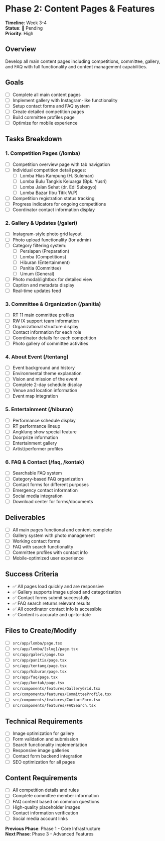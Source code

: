 # Phase 2: Content Pages & Features
**Timeline**: Week 3-4  
**Status**: 🔴 Pending  
**Priority**: High

## Overview
Develop all main content pages including competitions, committee, gallery, and FAQ with full functionality and content management capabilities.

## Goals
- [ ] Complete all main content pages
- [ ] Implement gallery with Instagram-like functionality
- [ ] Setup contact forms and FAQ system
- [ ] Create detailed competition pages
- [ ] Build committee profiles page
- [ ] Optimize for mobile experience

## Tasks Breakdown

### 1. Competition Pages (/lomba)
- [ ] Competition overview page with tab navigation
- [ ] Individual competition detail pages:
  - [ ] Lomba Hias Kampung (H. Suleman)
  - [ ] Lomba Bulu Tangkis Keluarga (Bpk. Yusri)
  - [ ] Lomba Jalan Sehat (dr. Edi Subagyo)
  - [ ] Lomba Bazar (Ibu Titik W.P)
- [ ] Competition registration status tracking
- [ ] Progress indicators for ongoing competitions
- [ ] Coordinator contact information display

### 2. Gallery & Updates (/galeri)
- [ ] Instagram-style photo grid layout
- [ ] Photo upload functionality (for admin)
- [ ] Category filtering system:
  - [ ] Persiapan (Preparation)
  - [ ] Lomba (Competitions)
  - [ ] Hiburan (Entertainment)
  - [ ] Panitia (Committee)
  - [ ] Umum (General)
- [ ] Photo modal/lightbox for detailed view
- [ ] Caption and metadata display
- [ ] Real-time updates feed

### 3. Committee & Organization (/panitia)
- [ ] RT 11 main committee profiles
- [ ] RW IX support team information
- [ ] Organizational structure display
- [ ] Contact information for each role
- [ ] Coordinator details for each competition
- [ ] Photo gallery of committee activities

### 4. About Event (/tentang)
- [ ] Event background and history
- [ ] Environmental theme explanation
- [ ] Vision and mission of the event
- [ ] Complete 2-day schedule display
- [ ] Venue and location information
- [ ] Event map integration

### 5. Entertainment (/hiburan)
- [ ] Performance schedule display
- [ ] RT performance lineup
- [ ] Angklung show special feature
- [ ] Doorprize information
- [ ] Entertainment gallery
- [ ] Artist/performer profiles

### 6. FAQ & Contact (/faq, /kontak)
- [ ] Searchable FAQ system
- [ ] Category-based FAQ organization
- [ ] Contact forms for different purposes
- [ ] Emergency contact information
- [ ] Social media integration
- [ ] Download center for forms/documents

## Deliverables
- [ ] All main pages functional and content-complete
- [ ] Gallery system with photo management
- [ ] Working contact forms
- [ ] FAQ with search functionality
- [ ] Committee profiles with contact info
- [ ] Mobile-optimized user experience

## Success Criteria
- ✅ All pages load quickly and are responsive
- ✅ Gallery supports image upload and categorization
- ✅ Contact forms submit successfully
- ✅ FAQ search returns relevant results
- ✅ All coordinator contact info is accessible
- ✅ Content is accurate and up-to-date

## Files to Create/Modify
- [ ] `src/app/lomba/page.tsx`
- [ ] `src/app/lomba/[slug]/page.tsx`
- [ ] `src/app/galeri/page.tsx`
- [ ] `src/app/panitia/page.tsx`
- [ ] `src/app/tentang/page.tsx`
- [ ] `src/app/hiburan/page.tsx`
- [ ] `src/app/faq/page.tsx`
- [ ] `src/app/kontak/page.tsx`
- [ ] `src/components/features/GalleryGrid.tsx`
- [ ] `src/components/features/CommitteeProfile.tsx`
- [ ] `src/components/features/ContactForm.tsx`
- [ ] `src/components/features/FAQSearch.tsx`

## Technical Requirements
- [ ] Image optimization for gallery
- [ ] Form validation and submission
- [ ] Search functionality implementation
- [ ] Responsive image galleries
- [ ] Contact form backend integration
- [ ] SEO optimization for all pages

## Content Requirements
- [ ] All competition details and rules
- [ ] Complete committee member information
- [ ] FAQ content based on common questions
- [ ] High-quality placeholder images
- [ ] Contact information verification
- [ ] Social media account links

**Previous Phase**: Phase 1 - Core Infrastructure  
**Next Phase**: Phase 3 - Advanced Features